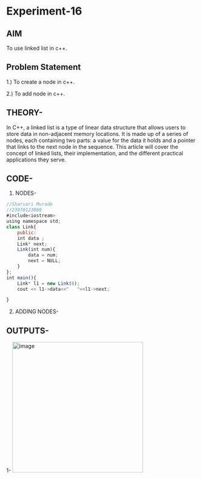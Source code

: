 # Experiment-16
## AIM
To use linked list in c++.

## Problem Statement
1.) To create a node in c++.

2.) To add node in c++.

## THEORY-
In C++, a linked list is a type of linear data structure that allows users to store data in non-adjacent memory locations. It is made up of a series of nodes, each containing two parts: a value for the data it holds and a pointer that links to the next node in the sequence. This article will cover the concept of linked lists, their implementation, and the different practical applications they serve.

 ## CODE-
 1) NODES-
```javascript
//Sharvari Murade
//23070123088
#include<iostream>
using namespace std;
class Link{
    public:
    int data ;
    Link* next;
    Link(int num){
        data = num;
        next = NULL;
    }
};
int main(){
    Link* l1 = new Link(6);
    cout << l1->data<<"   "<<l1->next;

}
```
2) ADDING NODES-

## OUTPUTS-
1- <img width="344" alt="image" src="https://github.com/user-attachments/assets/d5567790-49db-4f76-8430-c8418b851428">




